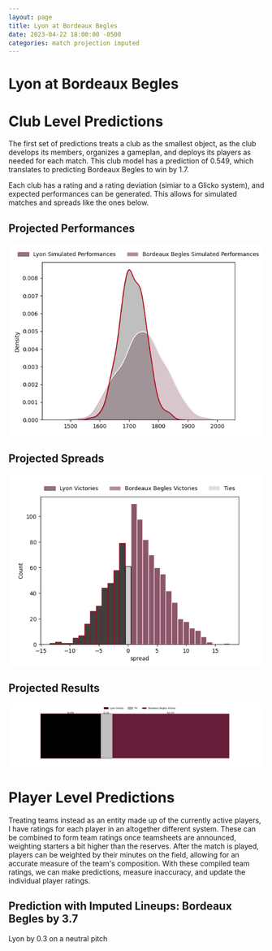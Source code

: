 ```yaml
---  
layout: page  
title: Lyon at Bordeaux Begles  
date: 2023-04-22 18:00:00 -0500  
categories: match projection imputed  
---
```

# Lyon at Bordeaux Begles

# Club Level Predictions


The first set of predictions treats a club as the smallest object, as the club develops its members, organizes a gameplan, and deploys its players as needed for each match. This club model has a prediction of 0.549, which translates to predicting Bordeaux Begles to win by 1.7.

Each club has a rating and a rating deviation (simiar to a Glicko system), and expected performances can be generated. This allows for simulated matches and spreads like the ones below.
## Projected Performances


![Projected Performances](plots/performances_2023-04-22-BordeauxBegles-Lyon.png)
## Projected Spreads


![Projected Spreads](plots/spreads_2023-04-22-BordeauxBegles-Lyon.png)
## Projected Results


![Projected Results](plots/resultbar_2023-04-22-BordeauxBegles-Lyon.png)
# Player Level Predictions


Treating teams instead as an entity made up of the currently active players, I have ratings for each player in an altogether different system. These can be combined to form team ratings once teamsheets are announced, weighting starters a bit higher than the reserves. After the match is played, players can be weighted by their minutes on the field, allowing for an accurate measure of the team's composition. With these compiled team ratings, we can make predictions, measure inaccuracy, and update the individual player ratings.
## Prediction with Imputed Lineups: Bordeaux Begles by 3.7


Lyon by 0.3 on a neutral pitch

